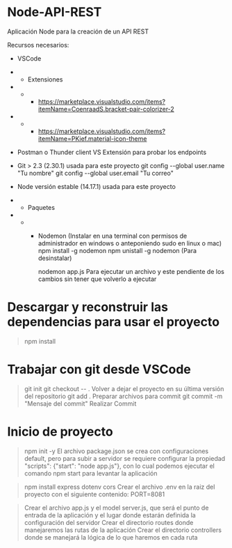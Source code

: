 # Node-API-REST
Aplicación Node para la creación de un API REST

Recursos necesarios:
* VSCode
* * Extensiones
* * * https://marketplace.visualstudio.com/items?itemName=CoenraadS.bracket-pair-colorizer-2
* * * https://marketplace.visualstudio.com/items?itemName=PKief.material-icon-theme

* Postman o Thunder client VS Extensión para probar los endpoints

* Git > 2.3 (2.30.1) usada para este proyecto
    git config --global user.name "Tu nombre"
    git config --global user.email "Tu correo"

* Node versión estable (14.17.1) usada para este proyecto
* * Paquetes
* * * Nodemon (Instalar en una terminal con permisos de administrador en windows o anteponiendo sudo en linux o mac)
        npm install -g nodemon
        npm unistall -g nodemon      (Para desinstalar)

        nodemon app.js      Para ejecutar un archivo y este pendiente de los cambios sin tener que volverlo a ejecutar

# Descargar y reconstruir las dependencias para usar el proyecto
> npm install

# Trabajar con  git desde VSCode
> git init
> git checkout -- .                     Volver a dejar el proyecto en su última versión del repositorio
> git add .                             Preparar archivos para commit
> git commit -m "Mensaje del commit"    Realizar Commit

# Inicio de proyecto
> npm init -y
    El archivo package.json se crea con configuraciones default, pero para subir a servidor se requiere configurar la propiedad "scripts": {"start": "node app.js"}, con lo cual podemos ejecutar el comando npm start para levantar la aplicación

> npm install express dotenv cors
    Crear el archivo .env en la raiz del proyecto con el siguiente contenido:
        PORT=8081

> Crear el archivo app.js y el model server.js, que será el punto de entrada de la aplicación y el lugar donde estarán definida la configuración del servidor
> Crear el directorio routes donde manejaremos las rutas de la aplicación
> Crear el directorio controllers donde se manejará la lógica de lo que haremos en cada ruta
